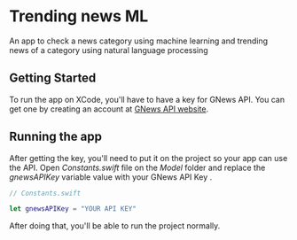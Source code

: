 # Trending news ML
An app to check a news category using machine learning and trending news of a category using natural language processing

## Getting Started

To run the app on XCode, you'll have to have a key for GNews API.
You can get one by creating an account at [GNews API website](https://gnews.io).

## Running the app

After getting the key, you'll need to put it on the project so your app can use the API. Open *Constants.swift* file on the *Model* folder and replace the *gnewsAPIKey* variable value with your GNews API Key .

```swift
// Constants.swift

let gnewsAPIKey = "YOUR API KEY"

```

After doing that, you'll be able to run the project normally.
